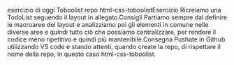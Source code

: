 esercizio di oggi Toboolist
repo html-css-toboolistEsercizio Ricreiamo una TodoList seguendo il layout in allegato.Consigli
Partiamo sempre dal definire le macroaree del layout e analizziamo poi gli elementi in comune nelle diverse aree e quindi tutto ciò che possiamo centralizzare, per rendere il codice meno ripetitivo e quindi più mantenibile.Consegna
Pushate in Github utilizzando VS code e stando attenti, quando create la repo, di rispettare il nome della repo, in questo caso html-css-toboolist.